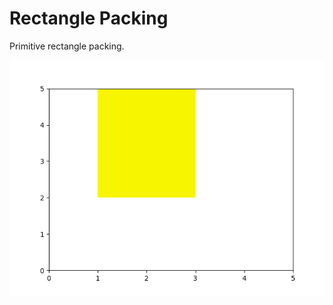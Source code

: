 # Rectangle Packing

Primitive rectangle packing.  

![5x5](https://github.com/cansusam/rectangle_packing/blob/master/Animations/5x5.gif)